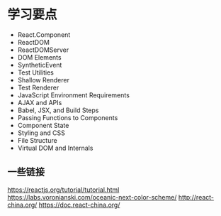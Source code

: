 # 学习要点

- React.Component
- ReactDOM
- ReactDOMServer
- DOM Elements
- SyntheticEvent
- Test Utilities
- Shallow Renderer
- Test Renderer
- JavaScript Environment Requirements
- AJAX and APIs
- Babel, JSX, and Build Steps
- Passing Functions to Components
- Component State
- Styling and CSS
- File Structure
- Virtual DOM and Internals





## 一些链接
<https://reactjs.org/tutorial/tutorial.html>
<https://labs.voronianski.com/oceanic-next-color-scheme/>
<http://react-china.org/>
<https://doc.react-china.org/>